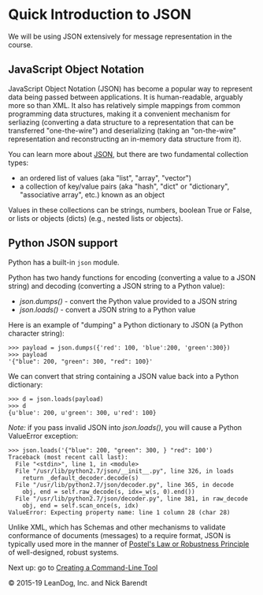 # Quick Introduction to JSON
We will be using JSON extensively for message representation in the course.

## JavaScript Object Notation
JavaScript Object Notation (JSON) has become a popular way to represent data being passed between applications.  It is human-readable, arguably more so than XML.  It also has relatively simple mappings from common programming data structures, making it a convenient mechanism for serliazing (converting a data structure to a representation that can be transferred "one-the-wire") and deserializing (taking an "on-the-wire" representation and reconstructing an in-memory data structure from it).

You can learn more about [JSON](http://json.org/), but there are two fundamental collection types:

* an ordered list of values (aka "list", "array", "vector")
* a collection of key/value pairs (aka "hash", "dict" or "dictionary", "associative array", etc.) known as an object

Values in these collections can be strings, numbers, boolean True or False, or lists or objects (dicts) (e.g., nested lists or objects).

## Python JSON support
Python has a built-in ```json``` module.

Python has two handy functions for encoding (converting a value to a JSON string) and decoding (converting a JSON string to a Python value):

* _json.dumps()_ - convert the Python value provided to a JSON string
* _json.loads()_ - convert a JSON string to a Python value

Here is an example of "dumping" a Python dictionary to JSON (a Python character string):

```
>>> payload = json.dumps({'red': 100, 'blue':200, 'green':300})
>>> payload
'{"blue": 200, "green": 300, "red": 100}'
```

We can convert that string containing a JSON value back into a Python dictionary:

```
>>> d = json.loads(payload)
>>> d
{u'blue': 200, u'green': 300, u'red': 100}
```

*Note:* if you pass invalid JSON into _json.loads()_, you will cause a Python ValueError exception:

```
>>> json.loads('{"blue": 200, "green": 300, } "red": 100')
Traceback (most recent call last):
  File "<stdin>", line 1, in <module>
  File "/usr/lib/python2.7/json/__init__.py", line 326, in loads
    return _default_decoder.decode(s)
  File "/usr/lib/python2.7/json/decoder.py", line 365, in decode
    obj, end = self.raw_decode(s, idx=_w(s, 0).end())
  File "/usr/lib/python2.7/json/decoder.py", line 381, in raw_decode
    obj, end = self.scan_once(s, idx)
ValueError: Expecting property name: line 1 column 28 (char 28)
```

Unlike XML, which has Schemas and other mechanisms to validate conformance of documents (messages) to a require format, JSON is typically used more in the manner of [Postel's Law or Robustness Principle](https://en.wikipedia.org/wiki/Robustness_principle) of well-designed, robust systems.

Next up: go to [Creating a Command-Line Tool](../03.5_Create_CommandLine_Tool/README.md)

&copy; 2015-19 LeanDog, Inc. and Nick Barendt
